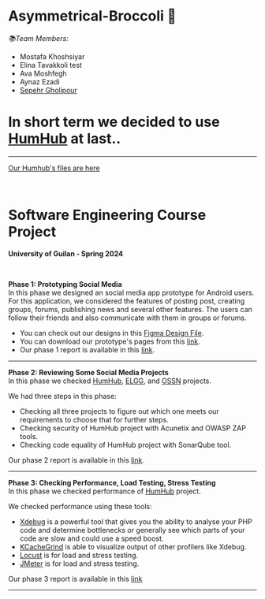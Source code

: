 # Asymmetrical-Broccoli 🥦

*📚Team Members:*
- Mostafa Khoshsiyar
- Elina Tavakkoli test
- Ava Moshfegh
- Aynaz Ezadi
- [Sepehr Gholipour](https://github.com/sepehwr)


# In short term we decided to use [HumHub](https://github.com/humhub/humhub) at last..
<hr>

[Our Humhub's files are here](https://github.com/mosi1910/Asymmetrical-Broccoli/tree/Humhub)

<br>           


# Software Engineering Course Project
**University of Guilan - Spring 2024**
         
<br> 

**Phase 1: Prototyping Social Media**      
In this phase we designed an social media app prototype for Android users.       
For this application, we considered the features of posting post, creating groups, forums, publishing news and several other features. The  users can follow their friends and also communicate with them in groups or forums.    
- You can check out our designs in this [Figma Design File](https://www.figma.com/design/KWXt4XeBgLU9o7mq48Ez9x/Untitled?node-id=0-1&t=6su7HRzuoLbQ72qK-0).
- You can download our prototype's pages from this [link](https://github.com/mosi1910/Asymmetrical-Broccoli/blob/main/phase%201/Prototype.pdf).   
- Our phase 1 report is available in this [link](nuh).
            
<hr>


**Phase 2: Reviewing Some Social Media Projects**      
In this phase we checked [HumHub](https://github.com/humhub/humhub), [ELGG](https://github.com/Elgg/Elgg.git), and [OSSN](https://github.com/opensource-socialnetwork/opensource-socialnetwork.git) projects.     

We had three steps in this phase: 
- Checking all three projects to figure out which one meets our requirements to choose that for further steps. 
- Checking security of HumHub project with Acunetix and OWASP ZAP tools.
- Checking code equality of HumHub project with SonarQube tool.

Our phase 2 report is available in this [link](https://github.com/mosi1910/Asymmetrical-Broccoli/blob/main/phase%202/Phase2.pdf).
      <hr>

**Phase 3: Checking Performance, Load Testing, Stress Testing**      
In this phase we checked performance of [HumHub](https://github.com/humhub/humhub) project.     

We checked performance using these tools: 
- [Xdebug](https://xdebug.org/) is a powerful tool that gives you the ability to analyse your PHP code and determine bottlenecks or generally see which parts of your code are slow and could use a speed boost.
- [KCacheGrind](https://kcachegrind.github.io/html/Home.html) is able to visualize output of other profilers like Xdebug.
- [Locust](https://locust.io/) is for load and stress testing.
- [JMeter](https://jmeter.apache.org/) is for load and stress testing.

Our phase 3 report is available in this [link](https://github.com/mosi1910/Asymmetrical-Broccoli/blob/main/phase%203/فاز%20سوم.pdf)
<hr>     
<br>           
